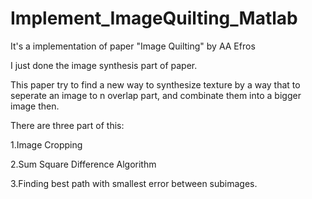 # Implement_ImageQuilting_Matlab
It's a implementation of paper "Image Quilting" by AA Efros

I just done the image synthesis part of paper.

This paper try to find a new way to synthesize texture by a way 
that to seperate an image to n overlap part,
and combinate them into a bigger image then.

There are three part of this:

1.Image Cropping

2.Sum Square Difference Algorithm

3.Finding best path with smallest error between subimages.

